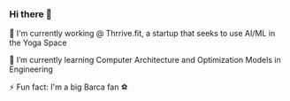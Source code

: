 ### Hi there 👋
🔭 I'm currently working @ Thrrive.fit, a startup that seeks to use AI/ML in the Yoga Space <br>
 
🌱 I’m currently learning Computer Architecture and Optimization Models in Engineering <br>

⚡ Fun fact: I'm a big Barca fan ⚽ 


<!--
**dhruvahuja19/dhruvahuja19** is a ✨ _special_ ✨ repository because its `README.md` (this file) appears on your GitHub profile.

Here are some ideas to get you started:

- 🔭 I’m currently working on ...
- 🌱 I’m currently learning ...
- 👯 I’m looking to collaborate on ...
- 🤔 I’m looking for help with ...
- 💬 Ask me about ...
- 📫 How to reach me: ...
- 😄 Pronouns: ...
- ⚡ Fun fact: ...
-->
